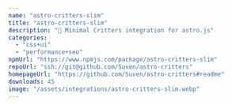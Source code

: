 ```yaml
---
name: "astro-critters-slim"
title: "astro-critters-slim"
description: "🦔 Minimal Critters integration for astro.js"
categories:
  - "css+ui"
  - "performance+seo"
npmUrl: "https://www.npmjs.com/package/astro-critters-slim"
repoUrl: "ssh://git@github.com/Suven/astro-critters"
homepageUrl: "https://github.com/Suven/astro-critters#readme"
downloads: 45
image: "/assets/integrations/astro-critters-slim.webp"
---
```

